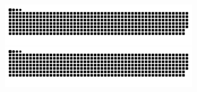 <picture>
  <source media="(prefers-color-scheme: dark)" srcset="https://raw.githubusercontent.com/Edenzzzz/Edenzzzz/output/github-snake-dark.svg" />
  <source media="(prefers-color-scheme: light)" srcset="https://raw.githubusercontent.com/Edenzzzz/Edenzzzz/output/github-snake.svg" />
  <img alt="github-snake" src="github-snake.svg" />
</picture>


<picture>
  <source media="(prefers-color-scheme: dark)" srcset="https://raw.githubusercontent.com/platane/platane/output/github-contribution-grid-snake-dark.svg">
  <source media="(prefers-color-scheme: light)" srcset="https://raw.githubusercontent.com/platane/platane/output/github-contribution-grid-snake.svg">
  <img alt="github contribution grid snake animation" src="https://raw.githubusercontent.com/platane/platane/output/github-contribution-grid-snake.svg">
</picture>
